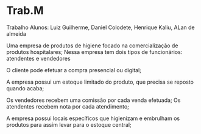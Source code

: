 # Trab.M
Trabalho 
Alunos: Luiz Guilherme, Daniel Colodete, Henrique Kaliu, ALan de almeida


Uma empresa de produtos de higiene focado na comercialização de produtos hospitalares;
Nessa empresa tem dois tipos de funcionários: atendentes e vendedores

O cliente pode efetuar a compra presencial ou digital;

A empresa possui um estoque limitado do produto, que precisa se reposto quando acaba;

Os vendedores recebem uma comissão por cada venda efetuada; Os atendentes recebem nota por cada atendimento;

A empresa possui locais específicos que higienizam e embrulham os produtos para assim levar para o estoque central;
